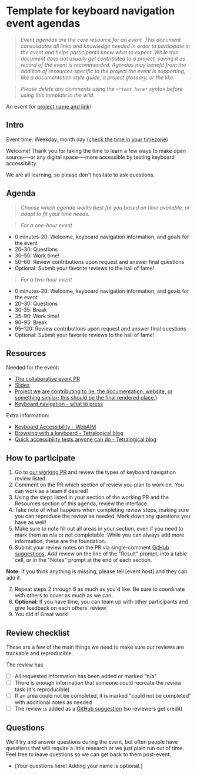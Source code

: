 # Template for keyboard navigation event agendas

> *Event agendas are the core resource for an event. This document consolidates all links and knowledge needed in order to participate in the event and helps participants know what to expect. While this document does not usually get contributed to a project, saving it as record of the event is recommended. Agendas may benefit from the addition of resources specific to the project the event is supporting, like a documentation style guide, a project glossary, or the like.*

> *Please delete any comments using the `>*text here*` syntax before using this template in the wild.*

An event for [project name and link]()!

## Intro

Event time: Weekday, month day ([check the time in your timezone](https://arewemeetingyet.com/))

Welcome! Thank you for taking the time to learn a few ways to make open source-—or any digital space—-more accessible by testing keyboard accessibility.

We are all learning, so please don't hesitate to ask questions.

## Agenda

> *Choose which agenda works best for you based on time available, or adapt to fit your time needs.*

> *For a one-hour event*

- 0 minutes-20: Welcome, keyboard navigation information, and goals for the event
- 20–30: Questions 
- 30–50: Work time!
- 50–60: Review contributions upon request and answer final questions
- Optional: Submit your favorite reviews to the hall of fame! 

> *For a two-hour event*

- 0 minutes-20: Welcome, keyboard navigation information, and goals for the event
- 20–30: Questions 
- 30-35: Break
- 35–90: Work time!
- 90–95: Break
- 95–120: Review contributions upon request and answer final questions
- Optional: Submit your favorite reviews to the hall of fame! 

## Resources

Needed for the event:
- [The collaborative event PR]()
- [Slides]()
- [Project we are contributing to (ie. the documentation, website, or something similar; this should be the final rendered place.)]()
- [Keyboard navigation - what to press](https://github.com/isabela-pf/a11y-events/tree/main/workshop-resources/keyboard-navigation/what-to-press.md) 

Extra information: 
- [Keyboard Accessibility - WebAIM](https://webaim.org/techniques/keyboard/)
- [Browsing with a keyboard - Tetralogical blog](https://tetralogical.com/blog/2021/10/26/browsing-with-a-keyboard/)
- [Quick accessibility tests anyone can do - Tetralogical blog](https://tetralogical.com/blog/2022/01/18/quick-accessibility-tests-anyone-can-do/)


## How to participate

1. Go to [our working PR]() and review the types of keyboard navigation review listed.
2. Comment on the PR which section of review you plan to work on. You can work as a team if desired!
3. Using the steps listed in your section of the working PR and the Resources section of this agenda, review the interface.
4. Take note of what happens when completing review steps, making sure you can reproduce the review as needed. Mark down any questions you have as well!
5. Make sure to note fill out all areas in your section, even if you need to mark them as n/a  or not completable. While you can always add more information, these are the foundation.
6. Submit your review notes on the PR via single-comment [GitHub suggestions](https://docs.github.com/en/pull-requests/collaborating-with-pull-requests/reviewing-changes-in-pull-requests/commenting-on-a-pull-request). Add review on the line of the "Result" prompt, into a table cell, or in the "Notes" prompt at the end of each section.

**Note:** If you think anything is missing, please tell [event host] and they can add it.

7. Repeat steps 2 through 6 as much as you'd like. Be sure to coordinate with others to cover as much as we can.
8. **Optional:** If you have time, you can team up with other participants and give feedback on each others' review.
9. You did it! Great work! 

## Review checklist

These are a few of the main things we need to make sure our reviews are trackable and reproducible.

The review has
- [ ] All requested information has been added or marked "n/a"
- [ ] There is enough information that someone could recreate the review task (it's reproducible)
- [ ] If an area could not be completed, it is marked "could not be completed" with additional notes as needed
- [ ] The review is added as a [GitHub suggestion](https://docs.github.com/en/pull-requests/collaborating-with-pull-requests/reviewing-changes-in-pull-requests/commenting-on-a-pull-request) (so reviewers get credit)

## Questions

We'll try and answer questions during the event, but often people have questions that will require a little research or we just plain run out of time. Feel free to leave questions so we can get back to them post-event.

- [Your questions here! Adding your name is optional.]